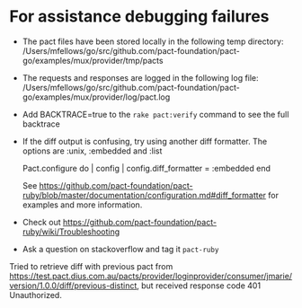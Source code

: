 # For assistance debugging failures

- The pact files have been stored locally in the following temp directory:
  /Users/mfellows/go/src/github.com/pact-foundation/pact-go/examples/mux/provider/tmp/pacts

- The requests and responses are logged in the following log file:
  /Users/mfellows/go/src/github.com/pact-foundation/pact-go/examples/mux/provider/log/pact.log

- Add BACKTRACE=true to the `rake pact:verify` command to see the full backtrace

- If the diff output is confusing, try using another diff formatter.
  The options are :unix, :embedded and :list

  Pact.configure do | config |
  config.diff_formatter = :embedded
  end

  See https://github.com/pact-foundation/pact-ruby/blob/master/documentation/configuration.md#diff_formatter for examples and more information.

- Check out https://github.com/pact-foundation/pact-ruby/wiki/Troubleshooting

- Ask a question on stackoverflow and tag it `pact-ruby`

Tried to retrieve diff with previous pact from https://test.pact.dius.com.au/pacts/provider/loginprovider/consumer/jmarie/version/1.0.0/diff/previous-distinct, but received response code 401 Unauthorized.
